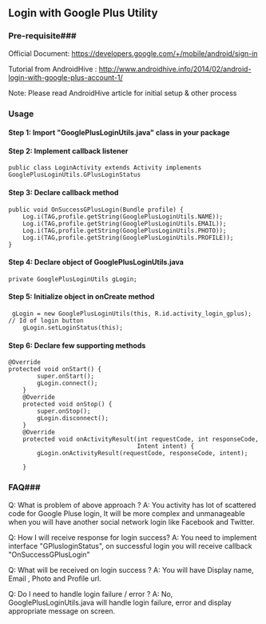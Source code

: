 Login with Google Plus Utility
----------
### Pre-requisite###

Official Document: https://developers.google.com/+/mobile/android/sign-in

Tutorial from AndroidHive : http://www.androidhive.info/2014/02/android-login-with-google-plus-account-1/

Note: Please read AndroidHive article for initial setup & other process



### Usage ###

#### Step 1: Import "GooglePlusLoginUtils.java" class in your package
#### Step 2: Implement callback listener
	public class LoginActivity extends Activity implements GooglePlusLoginUtils.GPlusLoginStatus 

#### Step 3: Declare callback method
	public void OnSuccessGPlusLogin(Bundle profile) {
		Log.i(TAG,profile.getString(GooglePlusLoginUtils.NAME));       
		Log.i(TAG,profile.getString(GooglePlusLoginUtils.EMAIL));
		Log.i(TAG,profile.getString(GooglePlusLoginUtils.PHOTO));
		Log.i(TAG,profile.getString(GooglePlusLoginUtils.PROFILE));
    }

#### Step 4: Declare object of GooglePlusLoginUtils.java
	private GooglePlusLoginUtils gLogin;

#### Step 5: Initialize object in onCreate method
	 gLogin = new GooglePlusLoginUtils(this, R.id.activity_login_gplus); // Id of login button
        gLogin.setLoginStatus(this);
#### Step 6: Declare few supporting methods 

	@Override
	protected void onStart() {
	        super.onStart();
	        gLogin.connect();
	    }
	    @Override
	    protected void onStop() {
	        super.onStop();
	        gLogin.disconnect();
	    }
	    @Override
	    protected void onActivityResult(int requestCode, int responseCode,
	                                    Intent intent) {
	        gLogin.onActivityResult(requestCode, responseCode, intent);
	
	    }

### FAQ###
Q: What is problem of above approach ?
A: You activity has lot of scattered code for Google Pluse login, It will be more complex and unmanageable when you will have another social network login like Facebook and Twitter.

Q: How I will receive response for login success?
A: You need to implement interface "GPlusloginStatus", on successful login you will receive callback "OnSuccessGPlusLogin"

Q: What will be received on login success ?
A: You will have Display name, Email , Photo and Profile url.

Q: Do I need to handle login failure / error ?
A: No, GooglePlusLoginUtils.java will handle login failure, error and display appropriate message on screen.   


   
